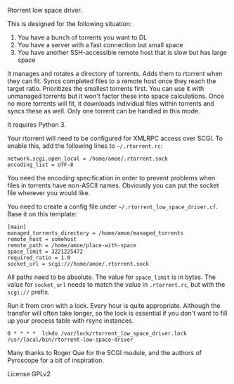 Rtorrent low space driver.

This is designed for the following situation:

1.  You have a bunch of torrents you want to DL
2.  You have a server with a fast connection but small space
3.  You have another SSH-accessible remote host that is slow but has large space

It manages and rotates a directory of torrents.  Adds them to rtorrent
when they can fit.  Syncs completed files to a remote host once they
reach the target ratio.  Prioritizes the smallest torrents first.  You
can use it with unmanaged torrents but it won't factor these into
space calculations.  Once no more torrents will fit, it downloads
individual files within torrents and syncs these as well.  Only one
torrent can be handled in this mode.

It requires Python 3.

Your rtorrent will need to be configured for XMLRPC access over SCGI.  To enable
this, add the following lines to `~/.rtorrent.rc`:

    network.scgi.open_local = /home/amoe/.rtorrent.sock
    encoding_list = UTF-8

You need the encoding specification in order to prevent problems when files in
torrents have non-ASCII names.  Obviously you can put the socket file wherever
you would like.

You need to create a config file under `~/.rtorrent_low_space_driver.cf`.  Base
it on this template:

	[main]
	managed_torrents_directory = /home/amoe/managed_torrents
	remote_host = somehost
	remote_path = /home/amoe/place-with-space
	space_limit = 3221225472
	required_ratio = 1.0
	socket_url = scgi:///home/amoe/.rtorrent.sock

All paths need to be absolute.  The value for `space_limit` is in bytes.  The
value for `socket_url` needs to match the value in `.rtorrent.rc`, but with the
`scgi://` prefix.

Run it from cron with a lock.  Every hour is quite appropriate.
Although the transfer will often take longer, so the lock is essential
if you don't want to fill up your process table with rsync instances.

    0 * * * *  lckdo /var/lock/rtorrent_low_space_driver.lock /usr/local/bin/rtorrent-low-space-driver

Many thanks to Roger Que for the SCGI module, and the authors of
Pyroscope for a bit of inspiration.

License GPLv2
